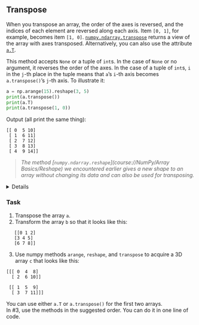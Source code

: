 ## Transpose

When you transpose an array, the order of the axes is reversed, and the indices of each element are reversed along each axis.
Item `[0, 1]`, for example, becomes item `[1, 0]`.
[`numpy.ndarray.transpose`](https://numpy.org/doc/stable/reference/generated/numpy.ndarray.transpose.html#numpy.ndarray.transpose) returns a view of the array with axes transposed.
Alternatively, you can also use the attribute [`a.T`](https://numpy.org/doc/stable/reference/generated/numpy.ndarray.T.html#numpy.ndarray.T).

This method accepts `None` or a tuple of `int`s. In the case of `None` or no argument, it reverses the order of the axes.
In the case of a tuple of `int`s, `i` in the `j`-th place in the tuple means that `a`’s `i`-th axis becomes `a.transpose()`’s `j`-th axis.
To illustrate it:

```python
a = np.arange(15).reshape(3, 5)
print(a.transpose())
print(a.T)
print(a.transpose(1, 0))
```
Output (all print the same thing):
```text
[[ 0  5 10]
 [ 1  6 11]
 [ 2  7 12]
 [ 3  8 13]
 [ 4  9 14]]
```

> <i>The method [`numpy.ndarray.reshape`](course://NumPy/Array Basics/Reshape) we encountered earlier
gives a new shape to an array without changing its data and can also be used for transposing.</i>

<details>The transpose operation becomes more complex when dealing with arrays of higher dimensions, such as 3-D arrays. In the case of 3-D arrays, the transpose operation involves permuting the axes based on the provided axes parameter.</details>

### Task 
1. Transpose the array `a`.
2. Transform the array `b` so that it looks like this:
```text
   [[0 1 2]
   [3 4 5]
   [6 7 8]]
```
3. Use numpy methods `arange`, `reshape`, and `transpose` to acquire a 3D array `c` that looks like this:
```text
[[[ 0  4  8]
  [ 2  6 10]]

 [[ 1  5  9]
  [ 3  7 11]]]
```

<div class="hint">You can use either <code>a.T</code> or <code>a.transpose()</code> for the first two arrays.</div>

<div class="hint">In #3, use the methods in the suggested order. You can do it in one line of code.</div>
